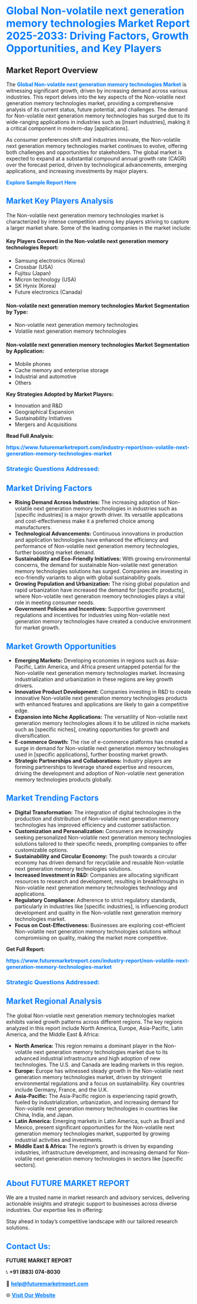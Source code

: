 <h1 style="color: #007BFF;">Global Non-volatile next generation memory technologies Market Report 2025-2033: Driving Factors, Growth Opportunities, and Key Players</h1>

<section id="overview">
<h2>Market Report Overview</h2>
<p>The <a href="https://www.futuremarketreport.com/industry-report/non-volatile-next-generation-memory-technologies-market" style="color: #007BFF; text-decoration: none;"><strong>Global Non-volatile next generation memory technologies Market</strong></a> is witnessing significant growth, driven by increasing demand across various industries. This report delves into the key aspects of the Non-volatile next generation memory technologies market, providing a comprehensive analysis of its current status, future potential, and challenges. The demand for Non-volatile next generation memory technologies has surged due to its wide-ranging applications in industries such as [insert industries], making it a critical component in modern-day [applications].</p>
<p>As consumer preferences shift and industries innovate, the Non-volatile next generation memory technologies market continues to evolve, offering both challenges and opportunities for stakeholders. The global market is expected to expand at a substantial compound annual growth rate (CAGR) over the forecast period, driven by technological advancements, emerging applications, and increasing investments by major players.</p>
</section>

<section id="overview">
<p><a href="https://www.futuremarketreport.com/request-sample/reportId=37262" style="color: #007BFF; text-decoration: none;"><strong>Explore Sample Report Here</strong></a></p>
</section>

<section id="key-players">
<h2 style="color: #007BFF;">Market Key Players Analysis</h2>
<p>The Non-volatile next generation memory technologies market is characterized by intense competition among key players striving to capture a larger market share. Some of the leading companies in the market include:</p>
<h4>Key Players Covered in the Non-volatile next generation memory technologies Report:</h4>
<ul><li>Samsung electronics (Korea)</li><li>Crossbar (USA)</li><li>Fujitsu (Japan)</li><li>Micron technology (USA)</li><li>SK Hynix (Korea)</li><li>Future electronics (Canada)</li></ul>
<h4>Non-volatile next generation memory technologies Market Segmentation by Type:</h4>
<ul><li>Non-volatile next generation memory technologies</li><li>Volatile next generation memory technologies</li></ul>

<h4>Non-volatile next generation memory technologies Market Segmentation by Application:</h4>
<ul><li>Mobile phones</li><li>Cache memory and enterprise storage</li><li>Industrial and automotive</li><li>Others</li></ul>
<p><strong>Key Strategies Adopted by Market Players:</strong></p>
<ul>
<li>Innovation and R&D</li>
<li>Geographical Expansion</li>
<li>Sustainability Initiatives</li>
<li>Mergers and Acquisitions</li>
</ul>
</section>

<section>
<p><strong>Read Full Analysis: </strong></p><a href="https://www.futuremarketreport.com/industry-report/non-volatile-next-generation-memory-technologies-market" style="color: #007BFF; text-decoration: none;"><strong>https://www.futuremarketreport.com/industry-report/non-volatile-next-generation-memory-technologies-market</strong></a>
<h3 style="color: #007BFF;">Strategic Questions Addressed:</h3>
</section>

<section id="driving-factors">
<h2 style="color: #007BFF;">Market Driving Factors</h2>
<ul>
<li><strong>Rising Demand Across Industries:</strong> The increasing adoption of Non-volatile next generation memory technologies in industries such as [specific industries] is a major growth driver. Its versatile applications and cost-effectiveness make it a preferred choice among manufacturers.</li>
<li><strong>Technological Advancements:</strong> Continuous innovations in production and application technologies have enhanced the efficiency and performance of Non-volatile next generation memory technologies, further boosting market demand.</li>
<li><strong>Sustainability and Eco-Friendly Initiatives:</strong> With growing environmental concerns, the demand for sustainable Non-volatile next generation memory technologies solutions has surged. Companies are investing in eco-friendly variants to align with global sustainability goals.</li>
<li><strong>Growing Population and Urbanization:</strong> The rising global population and rapid urbanization have increased the demand for [specific products], where Non-volatile next generation memory technologies plays a vital role in meeting consumer needs.</li>
<li><strong>Government Policies and Incentives:</strong> Supportive government regulations and incentives for industries using Non-volatile next generation memory technologies have created a conducive environment for market growth.</li>
</ul>
</section>

<section id="growth-opportunities">
<h2 style="color: #007BFF;">Market Growth Opportunities</h2>
<ul>
<li><strong>Emerging Markets:</strong> Developing economies in regions such as Asia-Pacific, Latin America, and Africa present untapped potential for the Non-volatile next generation memory technologies market. Increasing industrialization and urbanization in these regions are key growth drivers.</li>
<li><strong>Innovative Product Development:</strong> Companies investing in R&D to create innovative Non-volatile next generation memory technologies products with enhanced features and applications are likely to gain a competitive edge.</li>
<li><strong>Expansion into Niche Applications:</strong> The versatility of Non-volatile next generation memory technologies allows it to be utilized in niche markets such as [specific niches], creating opportunities for growth and diversification.</li>
<li><strong>E-commerce Growth:</strong> The rise of e-commerce platforms has created a surge in demand for Non-volatile next generation memory technologies used in [specific applications], further boosting market growth.</li>
<li><strong>Strategic Partnerships and Collaborations:</strong> Industry players are forming partnerships to leverage shared expertise and resources, driving the development and adoption of Non-volatile next generation memory technologies products globally.</li>
</ul>
</section>

<section id="trending-factors">
<h2 style="color: #007BFF;">Market Trending Factors</h2>
<ul>
<li><strong>Digital Transformation:</strong> The integration of digital technologies in the production and distribution of Non-volatile next generation memory technologies has improved efficiency and customer satisfaction.</li>
<li><strong>Customization and Personalization:</strong> Consumers are increasingly seeking personalized Non-volatile next generation memory technologies solutions tailored to their specific needs, prompting companies to offer customizable options.</li>
<li><strong>Sustainability and Circular Economy:</strong> The push towards a circular economy has driven demand for recyclable and reusable Non-volatile next generation memory technologies solutions.</li>
<li><strong>Increased Investment in R&D:</strong> Companies are allocating significant resources to research and development, resulting in breakthroughs in Non-volatile next generation memory technologies technology and applications.</li>
<li><strong>Regulatory Compliance:</strong> Adherence to strict regulatory standards, particularly in industries like [specific industries], is influencing product development and quality in the Non-volatile next generation memory technologies market.</li>
<li><strong>Focus on Cost-Effectiveness:</strong> Businesses are exploring cost-efficient Non-volatile next generation memory technologies solutions without compromising on quality, making the market more competitive.</li>
</ul>
</section>

<section>
<p><strong>Get Full Report: </strong></p><a href="https://www.futuremarketreport.com/industry-report/non-volatile-next-generation-memory-technologies-market" style="color: #007BFF; text-decoration: none;"><strong>https://www.futuremarketreport.com/industry-report/non-volatile-next-generation-memory-technologies-market</strong></a>
<h3 style="color: #007BFF;">Strategic Questions Addressed:</h3>
</section>


<section id="regional-analysis">
<h2 style="color: #007BFF;">Market Regional Analysis</h2>
<p>The global Non-volatile next generation memory technologies market exhibits varied growth patterns across different regions. The key regions analyzed in this report include North America, Europe, Asia-Pacific, Latin America, and the Middle East & Africa:</p>
<ul>
<li><strong>North America:</strong> This region remains a dominant player in the Non-volatile next generation memory technologies market due to its advanced industrial infrastructure and high adoption of new technologies. The U.S. and Canada are leading markets in this region.</li>
<li><strong>Europe:</strong> Europe has witnessed steady growth in the Non-volatile next generation memory technologies market, driven by stringent environmental regulations and a focus on sustainability. Key countries include Germany, France, and the U.K.</li>
<li><strong>Asia-Pacific:</strong> The Asia-Pacific region is experiencing rapid growth, fueled by industrialization, urbanization, and increasing demand for Non-volatile next generation memory technologies in countries like China, India, and Japan.</li>
<li><strong>Latin America:</strong> Emerging markets in Latin America, such as Brazil and Mexico, present significant opportunities for the Non-volatile next generation memory technologies market, supported by growing industrial activities and investments.</li>
<li><strong>Middle East & Africa:</strong> The region’s growth is driven by expanding industries, infrastructure development, and increasing demand for Non-volatile next generation memory technologies in sectors like [specific sectors].</li>
</ul>
</section>

<footer>
<h2 style="color: #007BFF;">About FUTURE MARKET REPORT</h2>
<p>We are a trusted name in market research and advisory services, delivering actionable insights and strategic support to businesses across diverse industries. Our expertise lies in offering:</p>

<p>Stay ahead in today’s competitive landscape with our tailored research solutions.</p>

<h2 style="color: #007BFF;">Contact Us:</h2>
<p><strong>FUTURE MARKET REPORT</strong></p>
<p>📞 <strong>+91 (883) 074-8030</strong></p>
<p>📧 <strong><a href="mailto:help@futuremarketreport.com" style="color: #007BFF;">help@futuremarketreport.com</a></strong></p>
<p>🌐 <strong><a href="https://www.futuremarketreport.com/" style="color: #007BFF;">Visit Our Website</a></strong></p>
</footer>